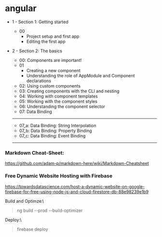 # angular

* 1 - Section 1: Getting started
    * 00
        * Project setup and first app
        * Editing the first app

* 2 - Section 2: The basics
    * 00: Components are important!
    * 01
        * Creating a new component
        * Understanding the role of AppModule and Component declarations
    * 02: Using custom components
    * 03: Creating components with the CLI and nesting
    * 04: Working with component templates
    * 05: Working with the component styles
    * 06: Understanding the component selector
    * 07: Data Binding

    ******************************************
    * 07_a: Data Binding: String Interpolation
    * 07_b: Data Binding: Property Binding
    * 07_c: Data Binding: Event Binding
    ******************************************

### Markdown Cheat-Sheet:

https://github.com/adam-p/markdown-here/wiki/Markdown-Cheatsheet


### Free Dynamic Website Hosting with Firebase

https://towardsdatascience.com/host-a-dynamic-website-on-google-firebase-for-free-using-node-js-and-cloud-firestore-db-88e98239e1b9


Build and Optimze:\
>ng build --prod --build-optimizer

Deploy:\
>firebase deploy